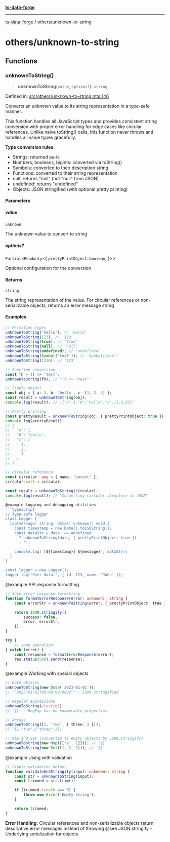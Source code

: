 [**ts-data-forge**](../README.md)

---

[ts-data-forge](../README.md) / others/unknown-to-string

# others/unknown-to-string

## Functions

### unknownToString()

> **unknownToString**(`value`, `options?`): `string`

Defined in: [src/others/unknown-to-string.mts:146](https://github.com/noshiro-pf/ts-data-forge/blob/main/src/others/unknown-to-string.mts#L146)

Converts an unknown value to its string representation in a type-safe manner.

This function handles all JavaScript types and provides consistent string conversion
with proper error handling for edge cases like circular references. Unlike naive
toString() calls, this function never throws and handles all value types gracefully.

**Type conversion rules:**

- Strings: returned as-is
- Numbers, booleans, bigints: converted via toString()
- Symbols: converted to their description string
- Functions: converted to their string representation
- null: returns "null" (not "null" from JSON)
- undefined: returns "undefined"
- Objects: JSON stringified (with optional pretty printing)

#### Parameters

##### value

`unknown`

The unknown value to convert to string

##### options?

`Partial`\<`Readonly`\<\{ `prettyPrintObject`: `boolean`; \}\>\>

Optional configuration for the conversion

#### Returns

`string`

The string representation of the value. For circular references or non-serializable objects, returns an error message string

#### Examples

```typescript
// Primitive types
unknownToString('hello'); // 'hello'
unknownToString(123); // '123'
unknownToString(true); // 'true'
unknownToString(null); // 'null'
unknownToString(undefined); // 'undefined'
unknownToString(Symbol('test')); // 'Symbol(test)'
unknownToString(123n); // '123'

// Function conversion
const fn = () => 'test';
unknownToString(fn); // "() => 'test'"
```

```typescript
// Simple object
const obj = { a: 1, b: 'hello', c: [1, 2, 3] };
const result = unknownToString(obj);
console.log(result); // '{"a":1,"b":"hello","c":[1,2,3]}'

// Pretty printing
const prettyResult = unknownToString(obj, { prettyPrintObject: true });
console.log(prettyResult);
// {
//   "a": 1,
//   "b": "hello",
//   "c": [
//     1,
//     2,
//     3
//   ]
// }
```

````typescript
// Circular reference
const circular: any = { name: 'parent' };
circular.self = circular;

const result = unknownToString(circular);
console.log(result); // "Converting circular structure to JSON"

@example Logging and debugging utilities
```typescript
// Type-safe logger
class Logger {
  log(message: string, data?: unknown): void {
    const timestamp = new Date().toISOString();
    const dataStr = data !== undefined
      ? unknownToString(data, { prettyPrintObject: true })
      : '';

    console.log(`[${timestamp}] ${message}`, dataStr);
  }
}

const logger = new Logger();
logger.log('User data:', { id: 123, name: 'John' });
````

@example API response formatting

```typescript
// Safe error response formatting
function formatErrorResponse(error: unknown): string {
    const errorStr = unknownToString(error, { prettyPrintObject: true });

    return JSON.stringify({
        success: false,
        error: errorStr,
    });
}

try {
    // some operation
} catch (error) {
    const response = formatErrorResponse(error);
    res.status(500).send(response);
}
```

@example Working with special objects

```typescript
// Date objects
unknownToString(new Date('2023-01-01'));
// '"2023-01-01T00:00:00.000Z"' - JSON stringified

// Regular expressions
unknownToString(/test/gi);
// '{}' - RegExp has no enumerable properties

// Arrays
unknownToString([1, 'two', { three: 3 }]);
// '[1,"two",{"three":3}]'

// Map and Set (converted to empty objects by JSON.stringify)
unknownToString(new Map([['a', 1]])); // '{}'
unknownToString(new Set([1, 2, 3])); // '{}'
```

@example Using with validation

```typescript
// Simple validation helper
function validateAndStringify(input: unknown): string {
    const str = unknownToString(input);
    const trimmed = str.trim();

    if (trimmed.length === 0) {
        throw new Error('Empty string');
    }

    return trimmed;
}
```

**Error Handling:**
Circular references and non-serializable objects return descriptive error messages instead of throwing
@see JSON.stringify - Underlying serialization for objects
